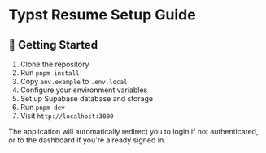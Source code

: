 # Typst Resume Setup Guide

## 🎉 Getting Started

1. Clone the repository
2. Run `pnpm install`
3. Copy `env.example` to `.env.local`
4. Configure your environment variables
5. Set up Supabase database and storage
6. Run `pnpm dev`
7. Visit `http://localhost:3000`

The application will automatically redirect you to login if not authenticated, or to the dashboard if you're already signed in.
